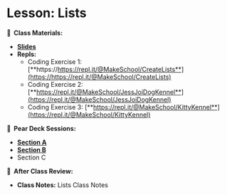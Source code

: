<!-- .slide: data-background="./Images/header.svg" data-background-repeat="none" data-background-size="40% 40%" data-background-position="center 10%" class="header" -->
# Lesson: Lists

<!-- Put a link to the slides so that students can find them -->

**📝 &nbsp;Class Materials:** 
  <!-- Put a link to the slides -->
* [**Slides**](https://docs.google.com/presentation/d/149BT-FQTgYIrJ4NZzcHc6C37QcOZ3MweP9Cg6JC_REY/edit?usp=sharing)
* **Repls:**
  * Coding Exercise 1: [**https://https://repl.it/@MakeSchool/CreateLists**](https://https://repl.it/@MakeSchool/CreateLists)
  * Coding Exercise 2: [**https://repl.it/@MakeSchool/JessJoiDogKennel**](https://repl.it/@MakeSchool/JessJoiDogKennel)
  * Coding Exercise 3: [**https://repl.it/@MakeSchool/KittyKennel**](https://repl.it/@MakeSchool/KittyKennel)
  
**🍐 &nbsp;Pear Deck Sessions:**
 * [**Section A**](https://app.peardeck.com/student/tarnkcagp)
 * [**Section B**](https://app.peardeck.com/student/tuzzhwsao)
 * Section C
 
**📖 &nbsp;After Class Review:**
 * **Class Notes:** Lists Class Notes
<!-- > -->
